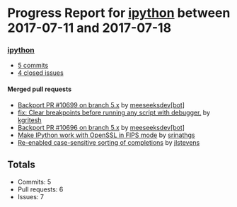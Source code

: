 # Progress Report for [ipython](https://github.com/ipython) between 2017-07-11 and 2017-07-18

### [ipython](https://github.com/ipython/ipython)
-  [5 commits](https://github.com/ipython/ipython/compare/master@%7B1499756400%7D...master@%7B1500361200%7D)
-  [4 closed issues](https://github.com/ipython/ipython/issues?utf8=%E2%9C%93&q=is%3Aissue%20closed%3A2017-07-11..2017-07-18)

#### Merged pull requests
- [Backport PR #10699 on branch 5.x](https://github.com/ipython/ipython/pull/10700) by [meeseeksdev[bot]](https://github.com/apps/meeseeksdev)
- [fix: Clear breakpoints before running any script with debugger.](https://github.com/ipython/ipython/pull/10699) by [kgritesh](https://github.com/kgritesh)
- [Backport PR #10696 on branch 5.x](https://github.com/ipython/ipython/pull/10697) by [meeseeksdev[bot]](https://github.com/apps/meeseeksdev)
- [Make IPython work with OpenSSL in FIPS mode](https://github.com/ipython/ipython/pull/10696) by [srinathgs](https://github.com/srinathgs)
- [Re-enabled case-sensitive sorting of completions](https://github.com/ipython/ipython/pull/10677) by [jlstevens](https://github.com/jlstevens)

## Totals
- Commits: 5
- Pull requests: 6
- Issues: 7
